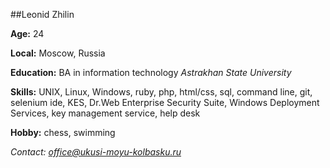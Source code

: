 ##Leonid Zhilin

**Age:** 24

**Local:** Moscow, Russia

**Education:** BA in information technology *Astrakhan State University*

**Skills:** UNIX, Linux, Windows, ruby, php, html/css, sql, command line, git, selenium ide, KES, Dr.Web Enterprise Security Suite, Windows Deployment Services, key management service, help desk

**Hobby:** chess, swimming

*Contact: office@ukusi-moyu-kolbasku.ru*

